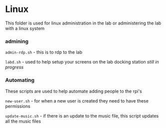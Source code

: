 # Linux

This folder is used for linux administration in the lab or administering the lab with a linux system

### admining
`admin-rdp.sh` - this is to rdp to the lab

`labd.sh` - used to help setup your screens on the lab docking station *still in progress*

### Automating

These scripts are used to help automate adding people to the rpi's 

`new-user.sh` - for when a new user is created they need to have these permissions

`update-music.sh` - if there is an update to the music file, this script updates all the music files
